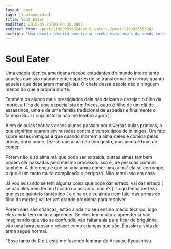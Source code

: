 ```yaml
---
layout: post
tags: [1animepordia]
title: Soul Eater
modified: 2015-05-26T00:00:30.000Z
redirect_from: /post/119892356324/soul-eater/,/post/119892356324/
excerpt: "Uma escola técnica americana recebe estudantes do mundo inteiro tanto aqueles que são naturalmente capazes de se transformar em armas quanto aqueles que desejarem manejá-las. O chefe dessa escola não é ninguém menos do que a própria morte."
---
```


Soul Eater
==========

Uma escola técnica americana recebe estudantes do mundo inteiro tanto
aqueles que são naturalmente capazes de se transformar em armas quanto
aqueles que desejarem manejá-las. O chefe dessa escola não é ninguém
menos do que a própria morte.

Também os alunos mais prestigiados dela não deixam a desejar: o filho da
morte, a filha de uma especialista em foices, outro é filho de um clã de
assassinos, uma é de uma família tradicional de espadas e finalmente o
famoso Soul ( cuja história não me lembro agora ).

Além de aulas teóricas esses alunos passam por diversas aulas práticas,
o que significa lutarem em missões contra diversos tipos de inimigos. Um
fato sobre esses inimigos é que quando morrem a alma deles é comida
pelas armas, daí o nome. Diz-se que alma não tem gosto, mas ainda é bom
de comer.

Porém não é só alma má que pode ser extraída, outras almas também podem
ser passadas pelo mesmo processo. Isso é, de pessoas comuns também. A
diferença é que se uma arma comer uma alma¹ ela se corrompe, o que é um
tanto muito complicado e perigoso. Não tente isso em casa.

Já vou avisando se tem alguma coisa que pode dar errado, vai dar errado
( se não eles nem teriam tocado no assunto, não é? ). Logo tenha certeza
que esse quinteto fantástico ( e olha que eu ainda nem falei das armas
do filho da morte ) vai ter um grande problema para resolver.

Porém eles são crianças, estão ainda no seu ensino médio técnico, logo
eles ainda tem muito a aprender. Se eles tem muito a aprender já vão
imaginando que vão se confundir, vão faltar aula para ficar de
briguinha, vão uma hora pausar e relaxar como crianças que são. E assim
a vida de arma segue normal.

<!-- more -->

¹ Esse tanto de R e L está me fazendo lembrar de Ansatsu Kyoushitsu.


